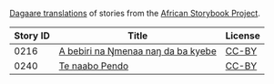 [Dagaare translations](http://my.africanstorybook.org/language/dagaare) of stories from the [African Storybook Project](http://my.africanstorybook.org).

Story ID | Title | License
-------- | ----- | -------
0216 | [A bebiri na Ŋmenaa naŋ da ba kyebe](http://africanstorybook.org/stories/bebiri-na-%C5%8Bmenaa-na%C5%8B-da-ba-kyebe) | [CC-BY](https://creativecommons.org/licenses/by/4.0/)
0240 | [Te naabo Pendo](http://africanstorybook.org/stories/te-naabo-pendo) | [CC-BY](https://creativecommons.org/licenses/by/3.0/)
